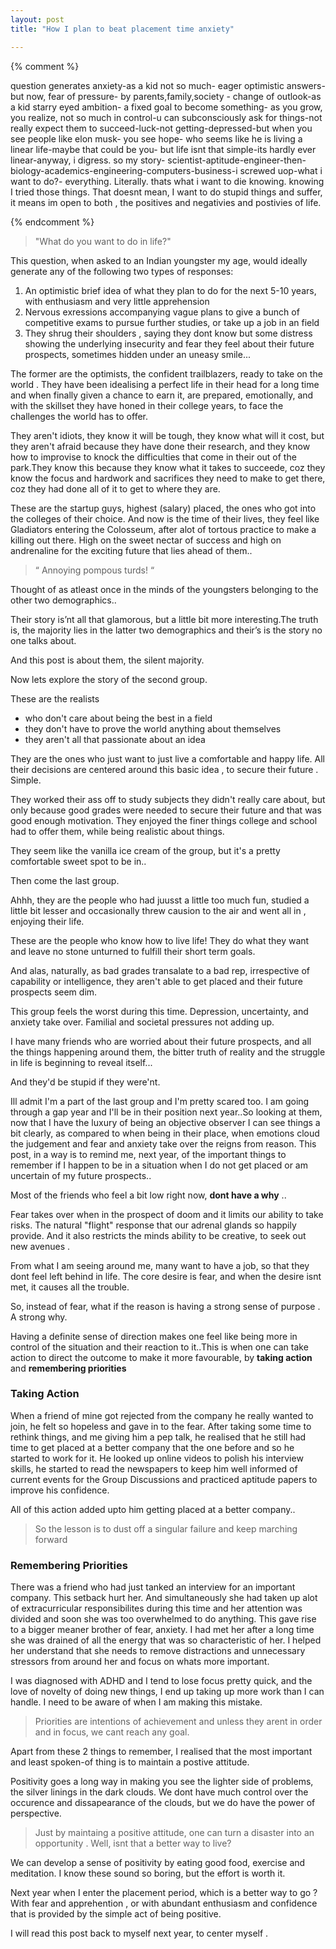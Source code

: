 ```yaml
---
layout: post
title: "How I plan to beat placement time anxiety"

---
```


{% comment %}

question generates anxiety-as a kid not so much- eager optimistic answers-but now, fear of pressure- by parents,family,society - change of outlook-as a kid starry eyed ambition- a fixed goal to become something- as you grow, you realize, not so much in control-u can subconsciously ask for things-not really expect them to succeed-luck-not getting-depressed-but when you see people like elon musk- you see hope- who seems like he is living a linear life-maybe that could be you- but life isnt that simple-its hardly ever linear-anyway, i digress. so my story- scientist-aptitude-engineer-then-biology-academics-engineering-computers-business-i screwed uop-what i want to do?- everything. Literally. thats what i want to die knowing. knowing I tried those things. That doesnt mean, I want to do stupid things and suffer, it means im open to both , the positives and negativies and postivies of life. 

{% endcomment %}

> "What do you want to do in life?"

This question, when asked to an Indian youngster my age, would ideally generate any of the following two types of responses: 
1. An optimistic brief idea of what they plan to do for the next 5-10 years, with enthusiasm and very little apprehension
2. Nervous exressions accompanying vague plans to give a bunch of competitive exams to pursue further studies, or take up a job in an <X> field 
3. They shrug their shoulders , saying they dont know but some distress showing the underlying insecurity and fear they feel about their future prospects, sometimes hidden under an uneasy smile...

The former are the optimists, the confident trailblazers, ready to take on the world . They have been idealising a perfect life in their head for a long time and when finally given a chance to earn it, are prepared, emotionally, and with the skillset they have honed in their college years, to face the challenges the world has to offer.

They aren't idiots, they know it will be tough, they know what will it cost, but they aren't afraid because they have done their research, and they know how to improvise to knock the difficulties that come in their out of the park.They know this because they know what it takes to succeede, coz they know the focus and hardwork and sacrifices they need to make to get there, coz they had done all of it to get to where they are.

These are the startup guys, highest (salary) placed, the ones who got into the colleges of their choice. 
And now is the time of their lives, they feel like Gladiators entering the Colosseum, after alot of tortous practice to make a killing out there. High on the sweet nectar of success and high on andrenaline for the exciting future that lies ahead of them..

> “ Annoying pompous turds! “ 


Thought of as atleast once in the minds of the youngsters belonging to the other two demographics..

Their story is’nt all that glamorous, but a little bit more interesting.The truth is, the majority lies in the latter two demographics and their’s is the story no one talks about.

And this post is about them, the silent majority. 

Now lets explore the  story of the second group.

These are the realists 
- who don't care about being the best in a field 
- they don't have to prove the world anything about themselves 
- they aren't all that passionate about an idea

They are the ones who just want to just live a comfortable and happy life. All their decisions are centered around this basic idea , to secure their future . Simple.

They worked their ass off to study subjects they didn't really care about, but only because good grades were needed to secure their future and that was good enough motivation. They enjoyed the finer things college and school had to offer them, while being realistic about things.

They seem like the vanilla ice cream of the group, but it's a pretty comfortable sweet spot to be in..

Then come the last group.

Ahhh, they are the people who had juusst a little too much fun, studied a little bit lesser and occasionally threw causion to the air and went all in , enjoying their life.

These are the people who know how to live life! They do what they want and leave no stone unturned to fulfill their short term goals.

And alas, naturally, as bad grades transalate to a bad rep, irrespective of capability or intelligence, they aren't able to get placed and their future prospects seem dim.

This group feels the worst during this time.  Depression, uncertainty, and anxiety take over. Familial and societal pressures not adding up.

I have many friends who are worried about their future prospects, and all the things happening around them, the bitter truth of reality and the struggle in life is beginning to reveal itself...

And they'd be stupid if they were'nt. 

Ill admit I'm a part of the last group and I'm pretty scared too. I am going through a gap year and I'll be in their position next year..So looking at them, now that I have the luxury of being an objective observer I can see things a bit clearly, as compared to when being in their place, when emotions cloud the judgement and fear and anxiety take over the reigns from reason. This post, in a way is to remind me, next year, of the important things to remember if I happen to be in a situation when I do not get placed or am uncertain of my future prospects..

Most of the friends who feel a bit low right now, **dont have a why** ..

Fear takes over when in the prospect of doom and it limits our ability to take risks. The natural "flight" response that our adrenal glands so happily provide. And it also restricts the minds ability to be creative, to seek out new avenues . 

From what I am seeing around me, many want to have a job, so that they dont feel left behind in life. The core desire is fear, and when the desire isnt met, it causes all the trouble.

So, instead of fear, what if the reason is having a strong sense of purpose . A strong why. 

Having a definite sense of direction makes one feel like being more in control of the situation and their reaction to it..This is when one can take action to direct the outcome to make it more favourable, by **taking action** and **remembering priorities**

### Taking Action

When a friend of mine got rejected from the company he really wanted to join, he felt so hopeless and gave in to the fear. After taking some time to rethink things, and me giving him a pep talk, he realised  that he still had time to get placed at a better company that the one before and so he started to work for it. He looked up online videos to polish his interview skills, he started to read the newspapers to keep him well informed of current events for the Group Discussions and practiced aptitude papers to improve his confidence.

All of this action added upto him getting placed at a better company..

> So the lesson is to dust off a singular failure and keep marching forward

### Remembering Priorities

There was a friend who had just tanked an interview for an important company. This setback hurt her. And simultaneously she had taken up alot of extracurricular responsibilites during this time and her attention was divided and soon she was too overwhelmed to do anything. This gave rise to a bigger meaner brother of fear, anxiety. I had met her after a long time she was drained of all the energy that was so characteristic of her. I helped her understand that she needs to remove distractions and unnecessary stressors from around her and focus on whats more important.

I was diagnosed with ADHD and I tend to lose focus pretty quick, and the love of novelty of doing new things, I end up taking up more work than I can handle. I need to be aware of when I am making this mistake.

> Priorities are intentions of achievement and unless they arent in order and in focus, we cant reach any goal.

Apart from these 2 things to remember, I realised that the most important and least spoken-of thing is to maintain a postive attitude.

Positivity goes a long way in making you see the lighter side of problems, the silver linings in the dark clouds. We dont have much control over the occurence and dissapearance of the clouds, but we do have the power of perspective.

> Just by maintaing a positive attitude, one can turn a disaster into an opportunity . Well, isnt that a better way to live?

We can develop a sense of positivity by eating good food, exercise and meditation. I know these sound so boring, but the effort is worth it.

Next year when I enter the placement period, which is a better way to go ? With fear and apprehention , or with abundant enthusiasm and confidence that is provided by the simple act of being positive.

I will read this post back to myself next year, to center myself .